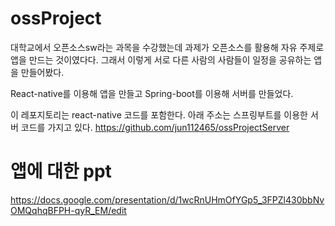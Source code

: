 # ossProject
대학교에서 오픈소스sw라는 과목을 수강했는데 
과제가 오픈소스를 활용해 자유 주제로 앱을 만드는 것이였다다. 
그래서 이렇게 서로 다른 사람의 사람들이 일정을 공유하는 앱을 만들어봤다.

React-native를 이용해 앱을 만들고
Spring-boot를 이용해 서버를 만들었다.

이 레포지토리는 react-native 코드를 포함한다.
아래 주소는 스프링부트를 이용한 서버 코드를 가지고 있다.
https://github.com/jun112465/ossProjectServer


# 앱에 대한 ppt
https://docs.google.com/presentation/d/1wcRnUHmOfYGp5_3FPZl430bbNvOMQqhqBFPH-qyR_EM/edit

